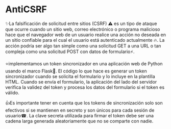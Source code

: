 # AntiCSRF

✨La falsificación de solicitud entre sitios (CSRF) ⚠ es un tipo de ataque que ocurre cuando un sitio web, correo electrónico o 
programa malicioso hace que el navegador web de un usuario realice una acción no deseada en un sitio confiable para el cual 
el usuario está autenticado actualmente 🔥. La acción podría ser algo tan simple como una solicitud GET a una URL o tan compleja
como una solicitud POST con datos de formulario⚡.


⭐implementamos un token sincronizador en una aplicación web de Python usando el marco Flask🌟.
El código lo que hace es generar un token sincronizador cuando se solicita el formulario y lo incluye en la plantilla HTML. 
Cuando se envía el formulario, la aplicación del lado del servidor verifica la validez del token y procesa los datos del
formulario si el token es válido.

👍Es importante tener en cuenta que los tokens de sincronización solo son efectivos si se mantienen en secreto y son únicos para
cada sesión de usuario☎. 
La clave secreta utilizada para firmar el token debe ser una cadena larga generada aleatoriamente que
no se comparte con nadie.
